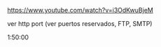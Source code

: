 https://www.youtube.com/watch?v=i3OdKwuBjeM

ver http port (ver puertos reservados, FTP, SMTP)

1:50:00